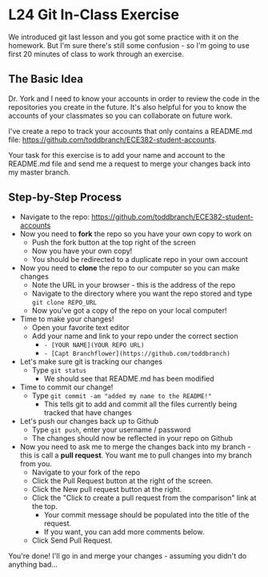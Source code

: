 # L24 Git In-Class Exercise

We introduced git last lesson and you got some practice with it on the homework.  But I'm sure there's still some confusion - so I'm going to use first 20 minutes of class to work through an exercise.

## The Basic Idea

Dr. York and I need to know your accounts in order to review the code in the repositories you create in the future.  It's also helpful for you to know the accounts of your classmates so you can collaborate on future work.

I've create a repo to track your accounts that only contains a README.md file: https://github.com/toddbranch/ECE382-student-accounts.

Your task for this exercise is to add your name and account to the README.md file and send me a request to merge your changes back into my master branch.

## Step-by-Step Process

- Navigate to the repo: https://github.com/toddbranch/ECE382-student-accounts
- Now you need to **fork** the repo so you have your own copy to work on
    - Push the fork button at the top right of the screen
    - Now you have your own copy!
    - You should be redirected to a duplicate repo in your own account
- Now you need to **clone** the repo to our computer so you can make changes
    - Note the URL in your browser - this is the address of the repo
    - Navigate to the directory where you want the repo stored and type `git clone REPO_URL`
    - Now you've got a copy of the repo on your local computer!
- Time to make your changes!
    - Open your favorite text editor
    - Add your name and link to your repo under the correct section
        - `- [YOUR NAME](YOUR REPO URL)`
        - `- [Capt Branchflower](https://github.com/toddbranch)`
- Let's make sure git is tracking our changes
    - Type `git status`
        - We should see that README.md has been modified
- Time to commit our change!
    - Type `git commit -am "added my name to the README!"`
        - This tells git to add and commit all the files currently being tracked that have changes
- Let's push our changes back up to Github
    - Type `git push`, enter your username / password
    - The changes should now be reflected in your repo on Github
- Now you need to ask me to merge the changes back into my branch - this is call a **pull request**.  You want me to pull changes into my branch from you.
    - Navigate to your fork of the repo
    - Click the Pull Request button at the right of the screen.
    - Click the New pull request button at the right.
    - Click the "Click to create a pull request from the comparison" link at the top.
        - Your commit message should be populated into the title of the request.
        - If you want, you can add more comments below.
    - Click Send Pull Request.

You're done!  I'll go in and merge your changes - assuming you didn't do anything bad...
